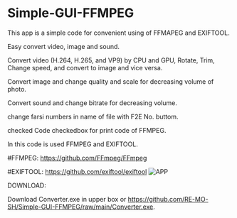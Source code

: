 # Simple-GUI-FFMPEG
  

This app is a simple code for convenient using of FFMAPEG and EXIFTOOL.

Easy convert video, image and sound.

Convert video (H.264, H.265, and VP9) by CPU and GPU, Rotate, Trim, Change speed, and convert to image and vice versa.

Convert image and change quality and scale for decreasing volume of photo.

Convert sound and change bitrate for decreasing volume.

change farsi numbers in name of file with F2E No. buttom.

checked Code checkedbox for print code of FFMPEG.

In this code is used FFMPEG and EXIFTOOL.

#FFMPEG: https://github.com/FFmpeg/FFmpeg

#EXIFTOOL: https://github.com/exiftool/exiftool
![APP](https://github.com/RE-MO-SH/Simple-GUI-FFMPEG/assets/137638879/aeeb2b56-fe0c-4d0e-9586-e916b1b45e69)

DOWNLOAD:

Download Converter.exe in upper box or https://github.com/RE-MO-SH/Simple-GUI-FFMPEG/raw/main/Converter.exe.
